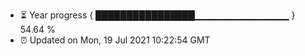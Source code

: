 - ⏳ Year progress { ████████████████▁▁▁▁▁▁▁▁▁▁▁▁▁▁ } 54.64 %
- ⏰ Updated on Mon, 19 Jul 2021 10:22:54 GMT

